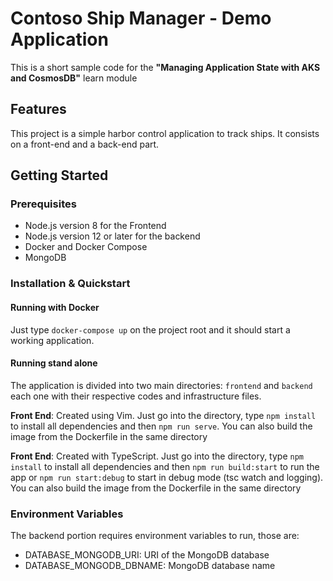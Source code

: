 # Contoso Ship Manager - Demo Application

This is a short sample code for the **"Managing Application State with AKS and CosmosDB"** learn module

## Features

This project is a simple harbor control application to track ships. It consists on a front-end and a back-end part.

## Getting Started

### Prerequisites

- Node.js version 8 for the Frontend
- Node.js version 12 or later for the backend
- Docker and Docker Compose
- MongoDB

### Installation & Quickstart

#### Running with Docker

Just type `docker-compose up` on the project root and it should start a working application.

#### Running stand alone

The application is divided into two main directories: `frontend` and `backend` each one with their respective codes and infrastructure files.

__Front End__: Created using Vim. Just go into the directory, type `npm install` to install all dependencies and then `npm run serve`. You can also build the image from the Dockerfile in the same directory

__Front End__: Created with TypeScript. Just go into the directory, type `npm install` to install all dependencies and then `npm run build:start` to run the app or `npm run start:debug` to start in debug mode (tsc watch and logging). You can also build the image from the Dockerfile in the same directory

### Environment Variables

The backend portion requires environment variables to run, those are:

- DATABASE_MONGODB_URI: URI of the MongoDB database
- DATABASE_MONGODB_DBNAME: MongoDB database name
